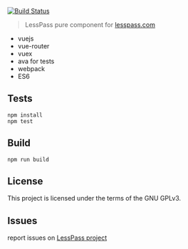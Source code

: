 [![Build Status](https://travis-ci.org/lesspass/pure.svg?branch=master)](https://travis-ci.org/lesspass/pure)

> LessPass pure component for [lesspass.com](https://lesspass.com)

 - vuejs
 - vue-router
 - vuex
 - ava for tests
 - webpack
 - ES6


## Tests

    npm install
    npm test

## Build

    npm run build

## License

This project is licensed under the terms of the GNU GPLv3.


## Issues

report issues on [LessPass project](https://github.com/lesspass/lesspass/issues)
